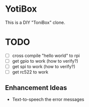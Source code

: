 # YotiBox

This is a DIY "ToniBox" clone.

# TODO

 - [ ] cross compile "hello world" to rpi
 - [ ] get gpio to work (how to verify?)
 - [ ] get spi to work (how to verify?)
 - [ ] get rc522 to work

## Enhancement Ideas

 - Text-to-speech the error messages
